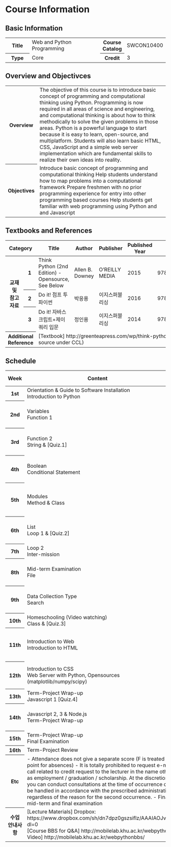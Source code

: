 # Course Information
## Basic Information
<table class="tbl-view">
	<colgroup>
		<col width="15%">
		<col>
		<col width="15%">
		<col>
	</colgroup>
	<tbody>				
		<tr>
			<th>Title</th>
			<td>Web and Python Programming</td>
			<th>Course Catalog</th>
			<td>SWCON10400</td>
		</tr>
		<tr>
			<th>Type</th>
			<td>Core</td>
			<th>Credit</th>
			<td>3</td>
		</tr>	
	</tbody>
</table>

## Overview and Objectivces
<table class="tbl-view">
	<colgroup>
		<col width="15%">
		<col>
	</colgroup>
	<tbody>				
		<tr>
			<th>Overview</th>
			<td>The objective of this course is to introduce basic concept of programming and computational thinking using Python. Programming is now required in all areas of science and engineering, and computational thinking is about how to think methodically to solve the given problems in those areas. Python is a powerful language to start because it is easy to learn, open-source, and multiplatform. Students will also learn basic HTML, CSS, JavaScript and a simple web server implementation which are fundamental skills to realize their own ideas into reality.</td>
		</tr>			
		<tr>
			<th>Objectives</th>
			<td>Introduce basic concept of programming and computational thinking
Help students understand how to map problems into a computational framework
Prepare freshmen with no prior programming experience for entry into other programming based courses
Help students get familiar with web programming using Python and and Javascript
</td>
		</tr>	
	</tbody>
</table>

## Textbooks and References
<table class="tbl-view">
	<colgroup>
		<col width="10%">
		<col width="5%">
		<col>
		<col width="20%">
		<col width="10%">
		<col width="10%">
		<col width="15%">
	</colgroup>			
	<thead>
		<tr>
			<th colspan="2">Category</th>
			<th>Title</th>
			<th>Author</th>
			<th>Publisher</th>
			<th>Published Year</th>
			<th>ISBN</th>
		</tr>
	</thead>
	<tbody>				
		<tr>
			<th rowspan="3">교재 및 <br>참고자료</th>
			<th>1</th>
			<td>Think Python (2nd Edition) - Opensource, See Below</td>
			<td>Allen B. Downey</td>
			<td>O’REILLY MEDIA</td>
			<td class="alignC">2015</td>
			<td>9781491939369</td>
		</tr>
		<tr>
			<th>2</th>
			<td>Do it! 점프 투 파이썬</td>
			<td>박응용</td>
			<td>이지스퍼블리싱</td>
			<td class="alignC">2016</td>
			<td>9788997390915</td>
		</tr>
		<tr>
			<th>3</th>
			<td>Do it! 자바스크립트+제이쿼리 입문</td>
			<td>정인용</td>
			<td>이지스퍼블리싱</td>
			<td class="alignC">2014</td>
			<td>9788997390434</td>
		</tr>
		<tr>
			<th colspan="2">Additional Reference</th>
			<td colspan="5">[Textbook] http://greenteapress.com/wp/think-python-2e/ (Open source under CCL)</td>
		</tr>
	</tbody>
</table>

## Schedule
<table class="tbl-view">
	<colgroup>
		<col width="10%">
		<col>
		<col width="25%">
	</colgroup>			
	<thead>
		<tr>
			<th>Week</th>
			<th>Content</th>
			<th>Comment<br>(Assignment etc)</th>
		</tr>
	</thead>
	<tbody>	
		<tr>
			<th>1st</th>
			<td>Orientation &amp; Guide to Software Installation<br>Introduction to Python</td>
			<td>Lecture.00<br>Lecture.01</td>
		</tr>							
		<tr>
			<th>2nd</th>
			<td>Variables<br>Function 1</td>
			<td>Lecture.02 &amp; Step.02<br>Lecture.03 &amp; Step.03</td>
		</tr>
		<tr>
			<th>3rd</th>
			<td>Function 2<br>String &amp; [Quiz.1]</td>
			<td>Lecture.04 &amp; Step.04<br>Lecture.05 &amp; Step.05
</td>
		</tr>
		<tr>
			<th>4th</th>
			<td>Boolean<br>Conditional Statement</td>
			<td>Lecture.06 &amp; Step.06<br>Lecture.07 &amp; Step.07
</td>
		</tr>
		<tr>
			<th>5th</th>
			<td>Modules<br>Method &amp; Class</td>
			<td>Lecture.08 &amp; Step.08, Step.09<br>
(Project: Introduction [by Prof.])</td>
		</tr>
		<tr>
			<th>6th</th>
			<td>List<br>Loop 1 &amp; [Quiz.2]</td>
			<td>Lecture.09 &amp; Step.10<br>Lecture.10 &amp; Step.11</td>
		</tr>
		<tr>
			<th>7th</th>
			<td>Loop 2<br>Inter-mission</td>
			<td>Lecture.11 &amp; Step.12</td>
		</tr>
		<tr>
			<th>8th</th>
			<td>Mid-term Examination<br>File</td>
			<td>Lecture.12 &amp; Step.13<br>
(Project: Proposal [~4/29])</td>
		</tr>
		<tr>
			<th>9th</th>
			<td>Data Collection Type<br>Search</td>
			<td>Lecture.13 &amp; Step.14<br>Lecture.14/15 &amp; Step.15</td>
		</tr>
		<tr>
			<th>10th</th>
			<td>Homeschooling (Video watching)<br>Class &amp; [Quiz.3]</td>
			<td>Lecture.16 &amp; Step.16</td>
		</tr>
		<tr>
			<th>11th</th>
			<td>Introduction to Web<br>Introduction to HTML</td>
			<td>Lecture.17<br>Lecture.18 &amp; Step.18<br>(Project: Midterm Report [~5/20])</td>
		</tr>
		<tr>
			<th>12th</th>
			<td>Introduction to CSS<br>Web Server with Python, Opensources (matplotlib/numpy/scipy)</td>
			<td>Lecture.19 &amp; Step.19<br>Lecture.20 &amp; Step.20/21</td>
		</tr>
		<tr>
			<th>13th</th>
			<td>Term-Project Wrap-up<br>Javascript 1 [Quiz.4]</td>
			<td>Lecture.21</td>
		</tr>
		<tr>
			<th>14th</th>
			<td>Javascript 2, 3 &amp; Node.js<br>Term-Project Wrap-up
</td>
			<td>Lecture.22, 23 &amp; 24<br>(Project: Final Report [~6/10])</td>
		</tr>
		<tr>
			<th>15th</th>
			<td>Term-Project Wrap-up<br>Final Examination</td>
			<td></td>
		</tr>
		<tr>
			<th>16th</th>
			<td>Term-Project Review</td>
			<td></td>
		</tr>												
		<tr>
			<th>Etc</th>
			<td colspan="2">
- Attendance does not give a separate score (F is treated as 5 absences, -1 point for absences)
- It is totally prohibited to request e-mail / letter / phone call related to credit request to the lecturer in the name other than class such as employment / graduation / scholarship. At the discretion of the instructor, you can conduct consultations at the time of occurrence of the above. It shall be handled in accordance with the prescribed administrative procedures regardless of the reason for the second occurrence.
- Finally F : O for both mid-term and final examination</td>
		</tr>
		<tr>
			<th>수업<br>안내사항</th>
			<td colspan="2">[Lecture Materials] Dropbox: https://www.dropbox.com/sh/dn7dpz0gszsiflz/AAAIAOJvNnIldMXeJ3Atj3Foa?dl=0<br>
[Course BBS for Q&amp;A] http://mobilelab.khu.ac.kr/webpythonbbs/
[Lecture Video] http://mobilelab.khu.ac.kr/webpythonbbs/</td>
		</tr>
	</tbody>
</table>
